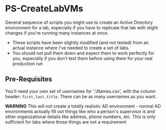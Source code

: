 # PS-CreateLabVMs
General sequence of scripts you might use to create an Active Directory environment for a lab, especially if you have to replicate that lab with slight changes if you're running many instances at once.

* These scripts have been slightly modified (and not tested) from an actual instance where I've needed to create a set of labs.
* You should not pull them down and expect them to work perfectly for you, especially if you don't test them before using them for your real production run

## Pre-Requisites
You'll need your own set of usernames for '.\Names.csv', with the column header: `first,last,title`. There can be as many usernames as you want.

**WARNING** This will not create a totally realistic AD environment - normal AD environments actually fill out things like who a person's supervisor is and other organizational details like address, phone numbers, etc. This is only sufficient for labs where those things are not a requirement
